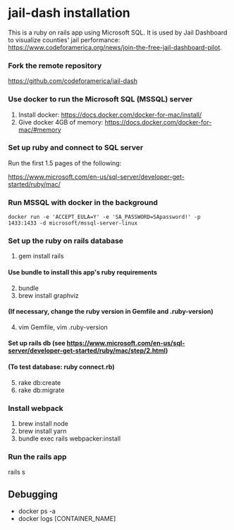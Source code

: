# jail-dash installation

This is a ruby on rails app using Microsoft SQL.  It is used by Jail Dashboard to visualize counties' jail performance: https://www.codeforamerica.org/news/join-the-free-jail-dashboard-pilot.

### Fork the remote repository
https://github.com/codeforamerica/jail-dash

### Use docker to run the Microsoft SQL (MSSQL) server
1. Install docker: https://docs.docker.com/docker-for-mac/install/
2. Give docker 4GB of memory: https://docs.docker.com/docker-for-mac/#memory

### Set up ruby and connect to SQL server
Run the first 1.5 pages of the following:

https://www.microsoft.com/en-us/sql-server/developer-get-started/ruby/mac/

### Run MSSQL with docker in the background
`docker run -e 'ACCEPT_EULA=Y' -e 'SA_PASSWORD=SApassword!' -p 1433:1433 -d microsoft/mssql-server-linux`

### Set up the ruby on rails database
1. gem install rails
#### Use bundle to install this app's ruby requirements
2. bundle
3. brew install graphviz
#### (If necessary, change the ruby version in Gemfile and .ruby-version)
4. vim Gemfile, vim .ruby-version
#### Set up rails db (see https://www.microsoft.com/en-us/sql-server/developer-get-started/ruby/mac/step/2.html)
#### (To test database: ruby connect.rb)
5. rake db:create
6. rake db:migrate

### Install webpack
1. brew install node
2. brew install yarn
3. bundle exec rails webpacker:install

### Run the rails app
rails s


## Debugging
- docker ps -a
- docker logs [CONTAINER_NAME]


